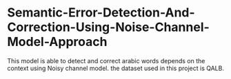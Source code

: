# Semantic-Error-Detection-And-Correction-Using-Noise-Channel-Model-Approach

This model is able to detect and correct arabic words depends on the context using Noisy channel model. the dataset used in this project is QALB. 
